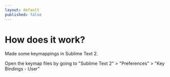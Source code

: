 ```yaml
---
layout: default
published: false
---
```


# How does it work?

Made some keymappings in Sublime Text 2.

Open the keymap files by going to "Sublime Text 2" > "Preferences" > "Key Bindings - User"